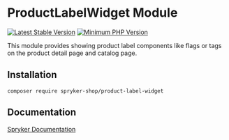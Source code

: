 # ProductLabelWidget Module
[![Latest Stable Version](https://poser.pugx.org/spryker-shop/product-label-widget/v/stable.svg)](https://packagist.org/packages/spryker-shop/product-label-widget)
[![Minimum PHP Version](https://img.shields.io/badge/php-%3E%3D%208.0-8892BF.svg)](https://php.net/)

This module provides showing product label components like flags or tags on the product detail page and catalog page.

## Installation

```
composer require spryker-shop/product-label-widget
```

## Documentation

[Spryker Documentation](https://docs.spryker.com)
